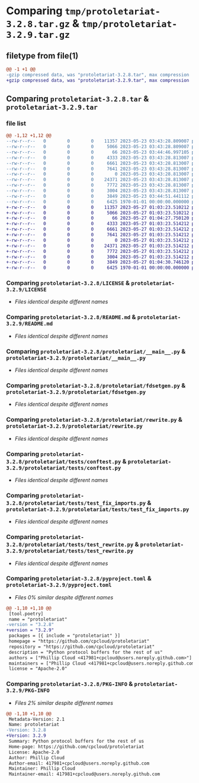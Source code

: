 # Comparing `tmp/protoletariat-3.2.8.tar.gz` & `tmp/protoletariat-3.2.9.tar.gz`

## filetype from file(1)

```diff
@@ -1 +1 @@
-gzip compressed data, was "protoletariat-3.2.8.tar", max compression
+gzip compressed data, was "protoletariat-3.2.9.tar", max compression
```

## Comparing `protoletariat-3.2.8.tar` & `protoletariat-3.2.9.tar`

### file list

```diff
@@ -1,12 +1,12 @@
--rw-r--r--   0        0        0    11357 2023-05-23 03:43:28.809007 protoletariat-3.2.8/LICENSE
--rw-r--r--   0        0        0     5066 2023-05-23 03:43:28.809007 protoletariat-3.2.8/README.md
--rw-r--r--   0        0        0       66 2023-05-23 03:44:46.997105 protoletariat-3.2.8/protoletariat/__init__.py
--rw-r--r--   0        0        0     4333 2023-05-23 03:43:28.813007 protoletariat-3.2.8/protoletariat/__main__.py
--rw-r--r--   0        0        0     6661 2023-05-23 03:43:28.813007 protoletariat-3.2.8/protoletariat/fdsetgen.py
--rw-r--r--   0        0        0     7641 2023-05-23 03:43:28.813007 protoletariat-3.2.8/protoletariat/rewrite.py
--rw-r--r--   0        0        0        0 2023-05-23 03:43:28.813007 protoletariat-3.2.8/protoletariat/tests/__init__.py
--rw-r--r--   0        0        0    24371 2023-05-23 03:43:28.813007 protoletariat-3.2.8/protoletariat/tests/conftest.py
--rw-r--r--   0        0        0     7772 2023-05-23 03:43:28.813007 protoletariat-3.2.8/protoletariat/tests/test_fix_imports.py
--rw-r--r--   0        0        0     3004 2023-05-23 03:43:28.813007 protoletariat-3.2.8/protoletariat/tests/test_rewrite.py
--rw-r--r--   0        0        0     3849 2023-05-23 03:44:51.441112 protoletariat-3.2.8/pyproject.toml
--rw-r--r--   0        0        0     6425 1970-01-01 00:00:00.000000 protoletariat-3.2.8/PKG-INFO
+-rw-r--r--   0        0        0    11357 2023-05-27 01:03:23.510212 protoletariat-3.2.9/LICENSE
+-rw-r--r--   0        0        0     5066 2023-05-27 01:03:23.510212 protoletariat-3.2.9/README.md
+-rw-r--r--   0        0        0       66 2023-05-27 01:04:27.750120 protoletariat-3.2.9/protoletariat/__init__.py
+-rw-r--r--   0        0        0     4333 2023-05-27 01:03:23.514212 protoletariat-3.2.9/protoletariat/__main__.py
+-rw-r--r--   0        0        0     6661 2023-05-27 01:03:23.514212 protoletariat-3.2.9/protoletariat/fdsetgen.py
+-rw-r--r--   0        0        0     7641 2023-05-27 01:03:23.514212 protoletariat-3.2.9/protoletariat/rewrite.py
+-rw-r--r--   0        0        0        0 2023-05-27 01:03:23.514212 protoletariat-3.2.9/protoletariat/tests/__init__.py
+-rw-r--r--   0        0        0    24371 2023-05-27 01:03:23.514212 protoletariat-3.2.9/protoletariat/tests/conftest.py
+-rw-r--r--   0        0        0     7772 2023-05-27 01:03:23.514212 protoletariat-3.2.9/protoletariat/tests/test_fix_imports.py
+-rw-r--r--   0        0        0     3004 2023-05-27 01:03:23.514212 protoletariat-3.2.9/protoletariat/tests/test_rewrite.py
+-rw-r--r--   0        0        0     3849 2023-05-27 01:04:30.746120 protoletariat-3.2.9/pyproject.toml
+-rw-r--r--   0        0        0     6425 1970-01-01 00:00:00.000000 protoletariat-3.2.9/PKG-INFO
```

### Comparing `protoletariat-3.2.8/LICENSE` & `protoletariat-3.2.9/LICENSE`

 * *Files identical despite different names*

### Comparing `protoletariat-3.2.8/README.md` & `protoletariat-3.2.9/README.md`

 * *Files identical despite different names*

### Comparing `protoletariat-3.2.8/protoletariat/__main__.py` & `protoletariat-3.2.9/protoletariat/__main__.py`

 * *Files identical despite different names*

### Comparing `protoletariat-3.2.8/protoletariat/fdsetgen.py` & `protoletariat-3.2.9/protoletariat/fdsetgen.py`

 * *Files identical despite different names*

### Comparing `protoletariat-3.2.8/protoletariat/rewrite.py` & `protoletariat-3.2.9/protoletariat/rewrite.py`

 * *Files identical despite different names*

### Comparing `protoletariat-3.2.8/protoletariat/tests/conftest.py` & `protoletariat-3.2.9/protoletariat/tests/conftest.py`

 * *Files identical despite different names*

### Comparing `protoletariat-3.2.8/protoletariat/tests/test_fix_imports.py` & `protoletariat-3.2.9/protoletariat/tests/test_fix_imports.py`

 * *Files identical despite different names*

### Comparing `protoletariat-3.2.8/protoletariat/tests/test_rewrite.py` & `protoletariat-3.2.9/protoletariat/tests/test_rewrite.py`

 * *Files identical despite different names*

### Comparing `protoletariat-3.2.8/pyproject.toml` & `protoletariat-3.2.9/pyproject.toml`

 * *Files 0% similar despite different names*

```diff
@@ -1,10 +1,10 @@
 [tool.poetry]
 name = "protoletariat"
-version = "3.2.8"
+version = "3.2.9"
 packages = [{ include = "protoletariat" }]
 homepage = "https://github.com/cpcloud/protoletariat"
 repository = "https://github.com/cpcloud/protoletariat"
 description = "Python protocol buffers for the rest of us"
 authors = ["Phillip Cloud <417981+cpcloud@users.noreply.github.com>"]
 maintainers = ["Phillip Cloud <417981+cpcloud@users.noreply.github.com>"]
 license = "Apache-2.0"
```

### Comparing `protoletariat-3.2.8/PKG-INFO` & `protoletariat-3.2.9/PKG-INFO`

 * *Files 2% similar despite different names*

```diff
@@ -1,10 +1,10 @@
 Metadata-Version: 2.1
 Name: protoletariat
-Version: 3.2.8
+Version: 3.2.9
 Summary: Python protocol buffers for the rest of us
 Home-page: https://github.com/cpcloud/protoletariat
 License: Apache-2.0
 Author: Phillip Cloud
 Author-email: 417981+cpcloud@users.noreply.github.com
 Maintainer: Phillip Cloud
 Maintainer-email: 417981+cpcloud@users.noreply.github.com
```

